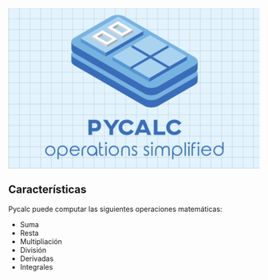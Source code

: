 <div style="width:100%; background-color:#D4E4EE; display:flex; flex-direction: column">
  <img src="./images/presentation.png" />
</div>

## Características

Pycalc puede computar las siguientes operaciones matemáticas:

- Suma
- Resta
- Multipliación
- División
- Derivadas
- Integrales

